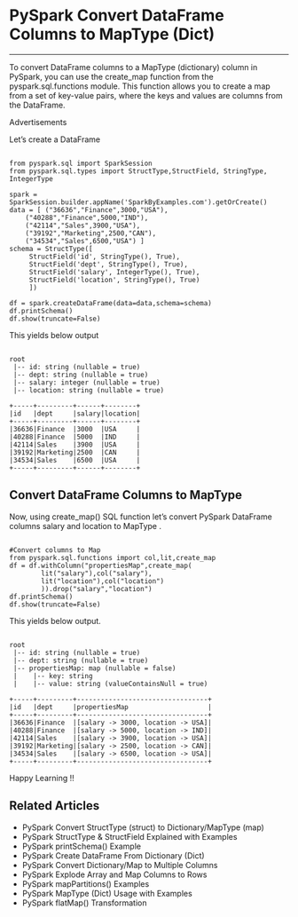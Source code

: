# PySpark Convert DataFrame Columns to MapType (Dict)

---

To convert DataFrame columns to a MapType (dictionary) column in PySpark, you can use the create_map function from the pyspark.sql.functions module. This function allows you to create a map from a set of key-value pairs, where the keys and values are columns from the DataFrame.

Advertisements

Let’s create a DataFrame

```

from pyspark.sql import SparkSession
from pyspark.sql.types import StructType,StructField, StringType, IntegerType

spark = SparkSession.builder.appName('SparkByExamples.com').getOrCreate()
data = [ ("36636","Finance",3000,"USA"), 
    ("40288","Finance",5000,"IND"), 
    ("42114","Sales",3900,"USA"), 
    ("39192","Marketing",2500,"CAN"), 
    ("34534","Sales",6500,"USA") ]
schema = StructType([
     StructField('id', StringType(), True),
     StructField('dept', StringType(), True),
     StructField('salary', IntegerType(), True),
     StructField('location', StringType(), True)
     ])

df = spark.createDataFrame(data=data,schema=schema)
df.printSchema()
df.show(truncate=False)

```

This yields below output

```

root
 |-- id: string (nullable = true)
 |-- dept: string (nullable = true)
 |-- salary: integer (nullable = true)
 |-- location: string (nullable = true)

+-----+---------+------+--------+
|id   |dept     |salary|location|
+-----+---------+------+--------+
|36636|Finance  |3000  |USA     |
|40288|Finance  |5000  |IND     |
|42114|Sales    |3900  |USA     |
|39192|Marketing|2500  |CAN     |
|34534|Sales    |6500  |USA     |
+-----+---------+------+--------+

```

## Convert DataFrame Columns to MapType

Now, using create_map() SQL function let’s convert PySpark DataFrame columns salary and location to MapType .

```

#Convert columns to Map
from pyspark.sql.functions import col,lit,create_map
df = df.withColumn("propertiesMap",create_map(
        lit("salary"),col("salary"),
        lit("location"),col("location")
        )).drop("salary","location")
df.printSchema()
df.show(truncate=False)

```

This yields below output.

```

root
 |-- id: string (nullable = true)
 |-- dept: string (nullable = true)
 |-- propertiesMap: map (nullable = false)
 |    |-- key: string
 |    |-- value: string (valueContainsNull = true)

+-----+---------+---------------------------------+
|id   |dept     |propertiesMap                    |
+-----+---------+---------------------------------+
|36636|Finance  |[salary -> 3000, location -> USA]|
|40288|Finance  |[salary -> 5000, location -> IND]|
|42114|Sales    |[salary -> 3900, location -> USA]|
|39192|Marketing|[salary -> 2500, location -> CAN]|
|34534|Sales    |[salary -> 6500, location -> USA]|
+-----+---------+---------------------------------+

```

Happy Learning !!

## Related Articles
- PySpark Convert StructType (struct) to Dictionary/MapType (map)
- PySpark StructType & StructField Explained with Examples
- PySpark printSchema() Example
- PySpark Create DataFrame From Dictionary (Dict)
- PySpark Convert Dictionary/Map to Multiple Columns
- PySpark Explode Array and Map Columns to Rows
- PySpark mapPartitions() Examples
- PySpark MapType (Dict) Usage with Examples
- PySpark flatMap() Transformation

